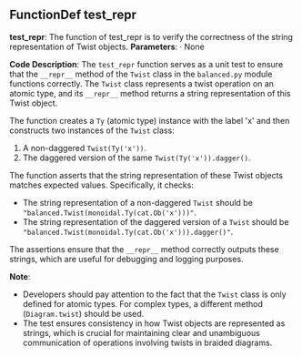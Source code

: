 ## FunctionDef test_repr
**test_repr**: The function of test_repr is to verify the correctness of the string representation of Twist objects.
**Parameters**: 
· None

**Code Description**: 
The `test_repr` function serves as a unit test to ensure that the `__repr__` method of the `Twist` class in the `balanced.py` module functions correctly. The `Twist` class represents a twist operation on an atomic type, and its `__repr__` method returns a string representation of this Twist object.

The function creates a `Ty` (atomic type) instance with the label 'x' and then constructs two instances of the `Twist` class:
1. A non-daggered `Twist(Ty('x'))`.
2. The daggered version of the same `Twist(Ty('x')).dagger()`.

The function asserts that the string representation of these Twist objects matches expected values. Specifically, it checks:
- The string representation of a non-daggered `Twist` should be `"balanced.Twist(monoidal.Ty(cat.Ob('x')))"`.
- The string representation of the daggered version of a `Twist` should be `"balanced.Twist(monoidal.Ty(cat.Ob('x'))).dagger()"`.

The assertions ensure that the `__repr__` method correctly outputs these strings, which are useful for debugging and logging purposes.

**Note**: 
- Developers should pay attention to the fact that the `Twist` class is only defined for atomic types. For complex types, a different method (`Diagram.twist`) should be used.
- The test ensures consistency in how Twist objects are represented as strings, which is crucial for maintaining clear and unambiguous communication of operations involving twists in braided diagrams.
